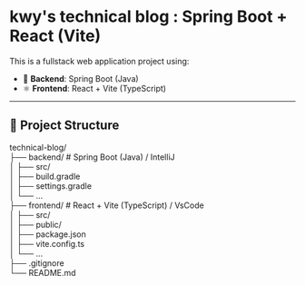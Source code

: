 # kwy's technical blog : Spring Boot + React (Vite)

This is a fullstack web application project using:

- 🧩 **Backend**: Spring Boot (Java)
- ⚛️ **Frontend**: React + Vite (TypeScript)

---

## 📁 Project Structure
technical-blog/  
├── backend/           # Spring Boot (Java) / IntelliJ  
│   ├── src/  
│   ├── build.gradle  
│   ├── settings.gradle  
│   └── ...  
├── frontend/          # React + Vite (TypeScript) / VsCode  
│   ├── src/  
│   ├── public/  
│   ├── package.json  
│   ├── vite.config.ts  
│   └── ...  
├── .gitignore  
└── README.md  

